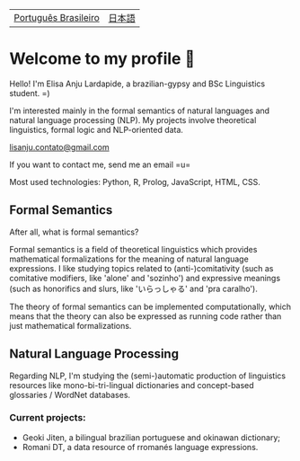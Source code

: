 <table>
  <tr>
    <td><a href="readmepb.md">Português Brasileiro</a></td>
    <td><a href="readmejp.md">日本語</a></td>
  </tr>
</table>


# Welcome to my profile 🐝
Hello! I'm Elisa Anju Lardapide, a brazilian-gypsy and BSc Linguistics student. =)

I'm interested mainly in the formal semantics of natural languages and natural language processing (NLP). My projects involve theoretical linguistics, formal logic and NLP-oriented data.

lisanju.contato@gmail.com

If you want to contact me, send me an email =u=

Most used technologies: Python, R, Prolog, JavaScript, HTML, CSS.

## Formal Semantics
After all, what is formal semantics?

Formal semantics is a field of theoretical linguistics which provides mathematical formalizations for the meaning of natural language expressions.
I like studying topics related to (anti-)comitativity (such as comitative modifiers, like 'alone' and 'sozinho') and expressive meanings (such as honorifics and slurs, like 'いらっしゃる' and 'pra caralho').

The theory of formal semantics can be implemented computationally, which means that the theory can also be expressed as running code rather than just mathematical formalizations.

## Natural Language Processing
Regarding NLP, I'm studying the (semi-)automatic production of linguistics resources like mono-bi-tri-lingual dictionaries and concept-based glossaries / WordNet databases.

### Current projects:
- Geoki Jiten, a bilingual brazilian portuguese and okinawan dictionary;
- Romani DT, a data resource of rromanés language expressions.

